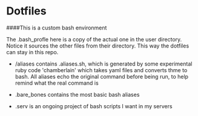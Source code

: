 Dotfiles
========

####This is a custom bash environment

The .bash_profle here is a copy of the actual one in the user directory. Notice it sources the other files from their directory. This way the dotfiles can stay in this repo.


- /aliases contains .aliases.sh, which is generated by some experimental ruby code 'chamberlain' which takes yaml files and converts thme to bash. All aliases echo the original command before being run, to help remind what the real command is

- .bare_bones contains the most basic bash aliases

- .serv is an ongoing project of bash scripts I want in my servers
